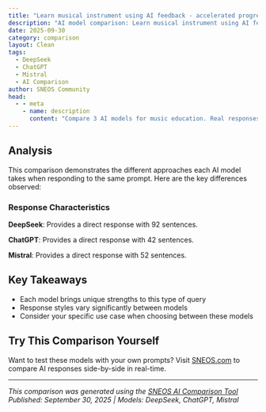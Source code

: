 ```yaml
---
title: "Learn musical instrument using AI feedback - accelerated progress"
description: "AI model comparison: Learn musical instrument using AI feedback - accelerated progress..."
date: 2025-09-30
category: comparison
layout: Clean
tags:
  - DeepSeek
  - ChatGPT
  - Mistral
  - AI Comparison
author: SNEOS Community
head:
  - - meta
    - name: description
      content: "Compare 3 AI models for music education. Real responses from DeepSeek, ChatGPT, Mistral with detailed analysis."
---
```


<ChatComparison
  title="Learn musical instrument using AI feedback - accelerated progress"
  prompt="Learn musical instrument using AI feedback - accelerated progress"
  :responses='{
    "DeepSeek": "Of course. This is an incredibly exciting and rapidly developing area. Using AI for feedback on musical instrument practice is like having a patient, analytical, and always-available teacher in your pocket. It can dramatically accelerate your progress by providing immediate, objective data on your playing.\n\nHere\u2019s a comprehensive guide on how to leverage AI feedback for accelerated learning on your instrument.\n\n### The Core Concept: What AI Feedback Provides\n\nA human teacher provides holistic feedback: \u0022Your timing feels rushed in the second bar,\u0022 or \u0022That note is out of tune.\u0022 AI breaks this down into quantifiable, immediate data.\n\n**Key Areas AI Can Analyze:**\n\n1.  **Pitch Accuracy:** Is every note you play in tune? AI can detect even slight deviations and show you exactly which notes are sharp or flat.\n2.  **Rhythm and Timing:** Are you playing exactly on the beat? AI can measure your timing against a perfect grid and show you where you\u0027re rushing or dragging.\n3.  **Note Recognition:** Are you playing the correct notes? This is fundamental for sight-reading and learning new pieces.\n4.  **Tone and Dynamics:** More advanced AI can analyze the volume and \u0022color\u0022 of your sound, giving feedback on consistency and expression.\n5.  **Technique (Emerging):** For some instruments (like piano or guitar), AI can use your device\u0027s camera to provide feedback on hand posture, finger placement, and movement.\n\n---\n\n### How to Get Started: A Step-by-Step System\n\n#### Step 1: Choose Your Tools\n\nYou don\u0027t need expensive, specialized gear. A smartphone or tablet is your gateway.\n\n**Dedicated AI Music Tutor Apps (Highest Recommendation):**\n\n*   **Simply Piano / Simply Guitar (by JoyTunes):** Excellent for absolute beginners. They listen to you play and light up the correct notes on a scrolling tablature/sheet music. The feedback is gamified and very encouraging.\n*   **Yousician:** The most comprehensive \u0022all-in-one\u0022 platform. It offers structured lessons for guitar, piano, bass, ukulele, and singing. It provides real-time, note-by-note feedback on pitch, rhythm, and timing with a score.\n*   **Skoove:** A strong competitor for piano, focusing more on traditional sheet music reading and providing intelligent feedback.\n\n**\u0022Assistant\u0022 Apps for Intermediate/Advanced Players:**\n\n*   **Soundslice:** While not purely an AI tutor, it\u0027s a powerful tool. You can sync a video lesson with sheet music/tab and use its speed trainer and looping features. The \u0022AI\u0022 here is in the perfect synchronization and control it gives you.\n*   **TonalEnergy Tuner:** A superb tuner and metronome app. Its AI-like feature is the visual feedback\u2014it shows a waveform for your sustained notes, helping you visualize and control pitch and vibrato with incredible precision.\n\n**Using a DAW (Digital Audio Workstation) with AI Plugins (For Producers \u0026 Composers):**\n\n*   Tools like **iZotope\u0027s Neutron** have \u0022Mix Assistant\u0022 that uses AI to analyze your mix and suggest starting points for EQ and compression. **Mastering Assistant** in Ozone can do the same for the final master. This is feedback on your production, not your playing, but is a crucial part of modern musicianship.\n\n#### Step 2: Set Up Your Practice Session for Success\n\n*   **Quiet Environment:** Minimize background noise so the AI can hear your instrument clearly.\n*   **Good Microphone:** Use a decent external microphone if possible (a simple USB mic is a huge upgrade over a built-in laptop mic).\n*   **Direct Input (DI):** For electric instruments (guitar, bass, keyboard), plugging directly into an audio interface connected to your computer/device will give the AI a pristine, noise-free signal to analyze. This is the **gold standard** for accuracy.\n\n#### Step 3: Integrate AI Feedback into Your Practice Routine\n\nDon\u0027t just play through songs. Use the AI\u0027s data to diagnose and fix problems.\n\n*   **The \u0022Slow-Motion\u0022 Drill:**\n    1.  Pick a short, difficult passage (e.g., 4 bars).\n    2.  Set the app\u0027s tempo to a speed where you can achieve a 95-100% accuracy score.\n    3.  Play it perfectly 3 times in a row.\n    4.  Increase the tempo by 5-10 BPM and repeat.\n    5.  *This is accelerated learning in action: perfect practice makes perfect.*\n\n*   **The \u0022Pitch-Perfect\u0022 Loop:**\n    1.  For melody instruments (violin, voice, wind instruments), use a tuner app like TonalEnergy.\n    2.  Play a scale or a melodic line slowly.\n    3.  Focus on keeping the visual feedback (the needle or wave) perfectly centered.\n    4.  Your ear will start to associate the correct physical sensation with the visual confirmation of being in tune.\n\n*   **The \u0022Rhythm Isolation\u0022 Exercise:**\n    1.  If the AI flags you for poor rhythm, mute your instrument.\n    2.  Clap, tap, or sing the rhythm of the part while the metronome (or the app\u0027s backing track) plays.\n    3.  Once the rhythm is internalized, add the notes back in.\n\n---\n\n### The Human-AI Partnership: Maximizing the Benefits\n\nAI is a powerful tool, but it\u0027s not a complete replacement for a human teacher. The most accelerated progress comes from combining both.\n\n*   **AI\u0027s Role:** The **Drill Sergeant \u0026 Data Analyst**. It provides relentless, objective repetition and pinpoints errors with data. It\u0027s perfect for the *repetitive, foundational* part of practice.\n*   **Human Teacher\u0027s Role:** The **Mentor \u0026 Artist**. They provide context, musicality, emotion, phrasing, and nuanced feedback on technique that AI cannot yet perceive (e.g., \u0022Your wrist looks tense,\u0022 or \u0022Breathe from your diaphragm here.\u0022).\n\n**Use your weekly AI practice to \u0022clean up\u0022 the technical aspects of your pieces, so your human teacher can focus on elevating them artistically.**\n\n### Limitations and The Path Forward\n\n*   **Musicality vs. Mechanics:** AI can tell you if a note is *in tune*, but not if your vibrato is *expressive*. It can tell you if you\u0027re *on time*, but not if your rhythm has a good *feel* or \u0022groove.\u0022\n*   **Context is Key:** A human understands that a piece might call for a slightly sharp note for emotional effect. An AI might mark it as an error.\n*   **Technical Nuance:** A complex bowing technique on a cello or a subtle breath attack on a flute is beyond the scope of most current consumer AI.\n\n**The future is bright.** We will see more AI that can analyze and give feedback on tone quality, articulation, and even emotional expression. But for now, using AI as a dedicated, data-driven practice partner is the single best way to accelerate the mechanical and technical side of your musical journey.\n\n**Start today. Pick an app, set a 15-minute daily goal, and let the data guide your progress.** You will be amazed at how quickly your accuracy and confidence improve.",
    "ChatGPT": "Learning a musical instrument using AI feedback can significantly accelerate your progress by providing personalized, real-time guidance. Here\u2019s a comprehensive approach to leveraging AI for faster and more effective music learning:\n\n### 1. Choose the Right Instrument and AI Tools\n- **Instrument Selection:** Decide which instrument you want to learn (e.g., guitar, piano, violin, drums).\n- **AI Apps and Software:** Use apps with AI-driven feedback that analyze your playing and suggest improvements. Some popular options include:\n  - **Yousician:** Offers real-time feedback on guitar, piano, bass, ukulele, and voice.\n  - **Simply Piano:** AI-assisted piano learning.\n  - **SmartMusic:** For band and orchestral instruments, with immediate performance feedback.\n  - **Flowkey:** Combines video lessons with AI feedback for piano learners.\n  - **Fender Play:** Guitar learning platform with AI-enhanced progress tracking.\n\n### 2. Set Clear, Measurable Goals\n- Define what you want to achieve (e.g., learn 3 songs, master scales, improve sight-reading).\n- Use AI tools\u2019 progress tracking features to monitor improvements and adjust goals accordingly.\n\n### 3. Structured Practice with AI Assistance\n- **Warm-up:** Use AI-guided exercises tailored to your skill level.\n- **Technique:** AI can pinpoint mistakes in posture, finger positioning, and rhythm.\n- **Repertoire:** Practice songs with AI monitoring pitch, timing, and expression.\n- **Interactive Feedback:** Immediate feedback allows you to correct mistakes instantly rather than reinforcing bad habits.\n\n### 4. Utilize AI for Music Theory and Ear Training\n- Apps often include AI-powered ear training exercises, helping you recognize intervals, chords, and rhythms.\n- Theory modules adapt based on your progress and areas needing improvement.\n\n### 5. Record and Analyze Practice Sessions\n- Use AI tools that allow you to record yourself.\n- Let AI analyze recordings for accuracy, tone, rhythm, and dynamics.\n- Get detailed reports on what to focus on next.\n\n### 6. Leverage AI-Powered Virtual Tutors and Chatbots\n- Some platforms use AI chatbots to answer questions, clarify doubts, and recommend exercises.\n- Virtual tutors can simulate lessons, giving you flexibility and personalized instruction.\n\n### 7. Supplement Learning with AI-Generated Content\n- AI can compose practice pieces tailored to your level.\n- Generate backing tracks with AI for improvisation practice.\n\n### 8. Stay Consistent and Reflect\n- Use AI\u2019s scheduling and reminder features to maintain a regular practice habit.\n- Regularly review AI-generated performance summaries to understand your growth trajectory.\n\n---\n\n### Tips for Maximizing AI Feedback for Learning Instruments:\n- **Be Open to Correction:** Don\u2019t ignore AI feedback, even if it highlights frustrating mistakes.\n- **Combine AI with Human Instruction:** Use AI tools alongside a teacher to get nuanced guidance.\n- **Customize Your Learning Path:** Many AI platforms allow you to tailor lessons, ensuring motivation stays high.\n- **Practice Mindfully:** Focus on correcting the specific issues AI highlights rather than just playing through pieces mindlessly.\n\n---\n\nBy integrating AI feedback into your music learning process, you can accelerate skill acquisition, maintain motivation, and enjoy a more engaging practice routine.",
    "Mistral": "Using AI feedback to accelerate progress in learning a musical instrument is a cutting-edge approach that leverages technology to enhance traditional learning methods. Here are some steps and tools you can use to implement this:\n\n### Steps to Learn a Musical Instrument with AI Feedback\n\n1. **Choose Your Instrument**:\n   - Decide which instrument you want to learn (e.g., piano, guitar, violin, etc.).\n\n2. **Select an AI-Powered Learning Platform**:\n   - There are several apps and platforms that use AI to provide feedback and guidance. Some popular options include:\n     - **Yousician**: Offers real-time feedback for guitar, piano, bass, ukulele, and singing.\n     - **Simply Piano**: Focuses on piano lessons with AI-driven feedback.\n     - **Melodics**: Provides lessons for keyboard, pad controllers, and drums with AI feedback.\n     - **SmartMusic**: Offers AI-driven feedback for a variety of instruments, including band and orchestra instruments.\n\n3. **Set Up Your Practice Environment**:\n   - Ensure you have a quiet space to practice.\n   - Use a device with a good microphone to capture your playing accurately.\n\n4. **Start with Basics**:\n   - Begin with fundamental lessons to build a strong foundation.\n   - Follow the structured curriculum provided by the AI platform.\n\n5. **Practice Regularly**:\n   - Consistency is key. Aim for daily practice sessions, even if they are short.\n   - Use the AI feedback to identify areas for improvement and focus on them.\n\n6. **Utilize AI Feedback**:\n   - Pay attention to the real-time feedback provided by the AI.\n   - Correct mistakes immediately and practice problematic sections repeatedly.\n\n7. **Track Your Progress**:\n   - Most AI platforms offer progress tracking features.\n   - Use these to monitor your improvement over time and set new goals.\n\n8. **Supplement with Traditional Resources**:\n   - Combine AI feedback with traditional resources like sheet music, tutorials, and lessons from a human instructor.\n   - Join online communities or forums for additional support and tips.\n\n9. **Perform and Record**:\n   - Regularly record your performances to review and analyze.\n   - Share your recordings with others for additional feedback.\n\n10. **Stay Motivated**:\n    - Set achievable goals and celebrate small victories.\n    - Engage in fun activities like playing along with your favorite songs or jamming with friends.\n\n### Tools and Resources\n\n- **Yousician**: Real-time feedback for multiple instruments.\n- **Simply Piano**: AI-driven piano lessons.\n- **Melodics**: Lessons for keyboard, pad controllers, and drums.\n- **SmartMusic**: AI feedback for various instruments.\n- **Tonara**: AI-powered practice assistant for piano.\n- **GarageBand**: Offers basic AI feedback for guitar and piano.\n- **Online Tutorials**: Websites like YouTube and Coursera offer free and paid tutorials.\n- **Music Theory Apps**: Apps like EarMaster and Functional Ear Trainer can help with music theory and ear training.\n\n### Tips for Effective Learning\n\n- **Focus on Technique**: Pay attention to posture, hand position, and other technical aspects.\n- **Listen Actively**: Develop your ear by listening to professional recordings and trying to replicate them.\n- **Practice Slowly**: Start with slow tempos and gradually increase speed as you become more comfortable.\n- **Break Down Complex Pieces**: Divide difficult pieces into smaller sections and master each part before moving on.\n- **Stay Positive**: Maintain a positive attitude and be patient with yourself. Learning an instrument takes time and dedication.\n\nBy integrating AI feedback into your learning process, you can accelerate your progress and achieve your musical goals more efficiently."
  }'
  published-date="11:59"
/>

## Analysis

This comparison demonstrates the different approaches each AI model takes when responding to the same prompt. Here are the key differences observed:

### Response Characteristics

**DeepSeek**: Provides a direct response with 92 sentences. 

**ChatGPT**: Provides a direct response with 42 sentences. 

**Mistral**: Provides a direct response with 52 sentences. 

## Key Takeaways

- Each model brings unique strengths to this type of query
- Response styles vary significantly between models
- Consider your specific use case when choosing between these models

## Try This Comparison Yourself

Want to test these models with your own prompts? Visit [SNEOS.com](https://sneos.com) to compare AI responses side-by-side in real-time.

---

*This comparison was generated using the [SNEOS AI Comparison Tool](https://sneos.com)*
*Published: September 30, 2025 | Models: DeepSeek, ChatGPT, Mistral*
